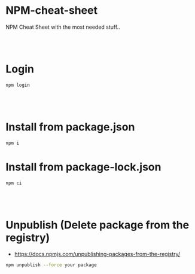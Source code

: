 # NPM-cheat-sheet
NPM Cheat Sheet with the most needed stuff..


<br><br>

# Login
```bash
npm login
```

<br><br>

# Install from package.json
```bash
npm i
```

# Install from package-lock.json
```bash
npm ci
```

<br><br>

# Unpublish (Delete package from the registry)
- https://docs.npmjs.com/unpublishing-packages-from-the-registry/
```bash
npm unpublish --force your package
```
